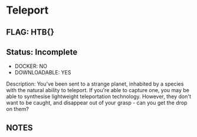 # Teleport

## FLAG: HTB{}

## Status: Incomplete

+ DOCKER: NO
+ DOWNLOADABLE: YES

Description: You've been sent to a strange planet, inhabited by a species with the natural ability to teleport. If you're able to capture one, you may be able to synthesise lightweight teleportation technology. However, they don't want to be caught, and disappear out of your grasp - can you get the drop on them?

## NOTES
